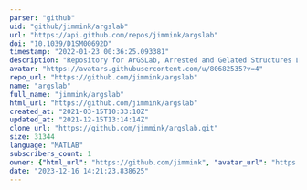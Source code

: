 ```yaml
---
parser: "github"
uid: "github/jimmink/argslab"
url: "https://api.github.com/repos/jimmink/argslab"
doi: "10.1039/D1SM00692D"
timestamp: "2022-01-23 00:36:25.093381"
description: "Repository for ArGSLab, Arrested and Gelated Structures Laboratory."
avatar: "https://avatars.githubusercontent.com/u/80682535?v=4"
repo_url: "https://github.com/jimmink/argslab"
name: "argslab"
full_name: "jimmink/argslab"
html_url: "https://github.com/jimmink/argslab"
created_at: "2021-03-15T10:33:10Z"
updated_at: "2021-12-15T13:14:14Z"
clone_url: "https://github.com/jimmink/argslab.git"
size: 31344
language: "MATLAB"
subscribers_count: 1
owner: {"html_url": "https://github.com/jimmink", "avatar_url": "https://avatars.githubusercontent.com/u/80682535?v=4", "login": "jimmink", "type": "User"}
date: "2023-12-16 14:21:23.838625"
---
```

